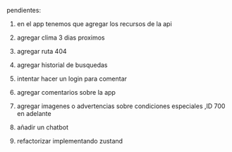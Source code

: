 pendientes:

1) en el app tenemos que agregar los recursos de la api

2) agregar clima 3 dias proximos

3) agregar ruta 404

4) agregar historial de busquedas 

5) intentar hacer un login para comentar

6) agregar comentarios sobre la app

7) agregar imagenes o advertencias sobre condiciones especiales ,ID 700 en adelante

8) añadir un chatbot

9) refactorizar implementando zustand
